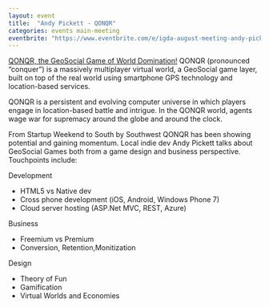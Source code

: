 ```yaml
---
layout: event
title:  "Andy Pickett - QONQR"
categories: events main-meeting
eventbrite: "https://www.eventbrite.com/e/igda-august-meeting-andy-pickett-qonqr-tickets-1075618203"
---
```


[QONQR, the GeoSocial Game of World Domination!](http://qonqr.com/) QONQR (pronounced “conquer”) is a massively multiplayer virtual world, a GeoSocial game layer, built on top of the real world using smartphone GPS technology and location-based services.

QONQR is a persistent and evolving computer universe in which players engage in location-based battle and intrigue. In the QONQR world, agents wage war for supremacy around the globe and around the clock.

From Startup Weekend to South by Southwest QONQR has been showing potential and gaining momentum. Local indie dev Andy Pickett talks about GeoSocial Games both from a game design and business perspective.
Touchpoints include:

Development

*   HTML5 vs Native dev
*   Cross phone development (iOS, Android, Windows Phone 7)
*   Cloud server hosting (ASP.Net MVC, REST, Azure)

Business

*   Freemium vs Premium
*   Conversion, Retention,Monitization

Design

*   Theory of Fun
*   Gamification
*   Virtual Worlds and Economies


